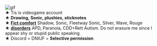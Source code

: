 ![gif](https://media.discordapp.net/attachments/1122897478774161441/1230927327337123910/ezgif.com-animated-gif-maker.gif?ex=66351968&is=6622a468&hm=22308fac012d7424ffe6d36d0da56109b24cf91f0e89108b30b84c46e53c8f79&)
\
★ Tis is videogame account
\
★ **Drawing, Sonic, plushies, sticknotes**
\
★ [**Fict comfort**](!) Shadow, Sonic, Fleetway Sonic, Silver, Wave, Rouge
\
★ [**disorders**](!) APD, Paranoia, CDD+Rett Autism. Do not erasure me since I appear shy or stupid public speaking.
\
★ Discord = DNIUF = **Selective permission**